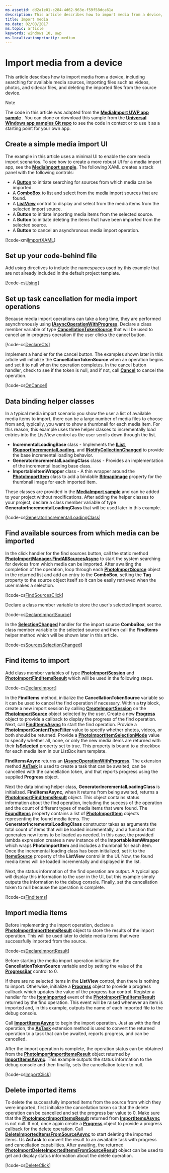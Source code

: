 ```yaml
---
ms.assetid: dd2a1e01-c284-4d62-963e-f59f58dca61a
description: This article describes how to import media from a device, including searching for available media sources, importing files such as photos and sidecar files, and deleting the imported files from the source device.
title: Import media
ms.date: 02/08/2017
ms.topic: article
keywords: windows 10, uwp
ms.localizationpriority: medium
---
```

# Import media from a device

This article describes how to import media from a device, including searching for available media sources, importing files such as videos, photos, and sidecar files, and deleting the imported files from the source device.

> [!NOTE] 
> The code in this article was adapted from the [**MediaImport UWP app sample**](https://github.com/Microsoft/Windows-universal-samples/tree/master/Samples/MediaImport) . You can clone or download this sample from the [**Universal Windows app samples Git repo**](https://github.com/Microsoft/Windows-universal-samples) to see the code in context or to use it as a starting point for your own app.

## Create a simple media import UI
The example in this article uses a minimal UI to enable the core media import scenarios. To see how to create a more robust UI for a media import app, see the [**MediaImport sample**](https://github.com/Microsoft/Windows-universal-samples/tree/master/Samples/MediaImport). The following XAML creates a stack panel with the following controls:
* A [**Button**](https://docs.microsoft.com/uwp/api/Windows.UI.Xaml.Controls.Button) to initiate searching for sources from which media can be imported.
* A [**ComboBox**](https://docs.microsoft.com/uwp/api/Windows.UI.Xaml.Controls.ComboBox) to list and select from the media import sources that are found.
* A [**ListView**](https://docs.microsoft.com/uwp/api/Windows.UI.Xaml.Controls.ListView) control to display and select from the media items from the selected import source.
* A **Button** to initiate importing media items from the selected source.
* A **Button** to initiate deleting the items that have been imported from the selected source.
* A **Button** to cancel an asynchronous media import operation.

[!code-xml[ImportXAML](./code/PhotoImport_Win10/cs/MainPage.xaml#SnippetImportXAML)]

## Set up your code-behind file
Add *using* directives to include the namespaces used by this example that are not already included in the default project template.

[!code-cs[Using](./code/PhotoImport_Win10/cs/MainPage.xaml.cs#SnippetUsing)]

## Set up task cancellation for media import operations

Because media import operations can take a long time, they are performed asynchronously using [**IAsyncOperationWithProgress**](https://docs.microsoft.com/uwp/api/Windows.Foundation.IAsyncOperationWithProgress_TResult_TProgress_). Declare a class member variable of type [**CancellationTokenSource**](https://docs.microsoft.com/dotnet/api/system.threading.cancellationtokensource?redirectedfrom=MSDN) that will be used to cancel an in-progress operation if the user clicks the cancel button.

[!code-cs[DeclareCts](./code/PhotoImport_Win10/cs/MainPage.xaml.cs#SnippetDeclareCts)]

Implement a handler for the cancel button. The examples shown later in this article will initialize the **CancellationTokenSource** when an operation begins and set it to null when the operation completes. In the cancel button handler, check to see if the token is null, and if not, call [**Cancel**](https://docs.microsoft.com/dotnet/api/system.threading.cancellationtokensource.cancel?redirectedfrom=MSDN#System_Threading_CancellationTokenSource_Cancel) to cancel the operation.

[!code-cs[OnCancel](./code/PhotoImport_Win10/cs/MainPage.xaml.cs#SnippetOnCancel)]

## Data binding helper classes

In a typical media import scenario you show the user a list of available media items to import, there can be a large number of media files to choose from and, typically, you want to show a thumbnail for each media item. For this reason, this example uses three helper classes to incrementally load entries into the ListView control as the user scrolls down through the list.

* **IncrementalLoadingBase** class - Implements the [**IList**](https://docs.microsoft.com/dotnet/api/system.collections.ilist?redirectedfrom=MSDN), [**ISupportIncrementalLoading**](https://docs.microsoft.com/uwp/api/windows.ui.xaml.data.isupportincrementalloading), and [**INotifyCollectionChanged**](https://msdn.microsoft.com/library/windows/apps/system.collections.specialized.inotifycollectionchanged(v=vs.105).aspx) to provide the base incremental loading behavior.
* **GeneratorIncrementalLoadingClass** class - Provides an implementation of the incremental loading base class.
* **ImportableItemWrapper** class - A thin wrapper around the [**PhotoImportItem**](https://docs.microsoft.com/uwp/api/Windows.Media.Import.PhotoImportItem) class to add a bindable [**BitmapImage**](https://docs.microsoft.com/uwp/api/Windows.UI.Xaml.Media.Imaging.BitmapImage) property for the thumbnail image for each imported item.

These classes are provided in the [**MediaImport sample**](https://github.com/Microsoft/Windows-universal-samples/tree/master/Samples/MediaImport) and can be added to your project without modifications. After adding the helper classes to your project, declare a class member variable of type **GeneratorIncrementalLoadingClass** that will be used later in this example.

[!code-cs[GeneratorIncrementalLoadingClass](./code/PhotoImport_Win10/cs/MainPage.xaml.cs#SnippetGeneratorIncrementalLoadingClass)]


## Find available sources from which media can be imported

In the click handler for the find sources button, call the static method [**PhotoImportManager.FindAllSourcesAsync**](https://docs.microsoft.com/uwp/api/windows.media.import.photoimportmanager.findallsourcesasync) to start the system searching for devices from which media can be imported. After awaiting the completion of the operation, loop through each [**PhotoImportSource**](https://docs.microsoft.com/uwp/api/Windows.Media.Import.PhotoImportSource) object in the returned list and add an entry to the **ComboBox**, setting the **Tag** property to the source object itself so it can be easily retrieved when the user makes a selection.

[!code-cs[FindSourcesClick](./code/PhotoImport_Win10/cs/MainPage.xaml.cs#SnippetFindSourcesClick)]

Declare a class member variable to store the user's selected import source.

[!code-cs[DeclareImportSource](./code/PhotoImport_Win10/cs/MainPage.xaml.cs#SnippetDeclareImportSource)]

In the [**SelectionChanged**](https://docs.microsoft.com/uwp/api/windows.ui.xaml.controls.primitives.selector.selectionchanged) handler for the import source **ComboBox**, set the class member variable to the selected source and then call the **FindItems** helper method which will be shown later in this article. 

[!code-cs[SourcesSelectionChanged](./code/PhotoImport_Win10/cs/MainPage.xaml.cs#SnippetSourcesSelectionChanged)]

## Find items to import

Add class member variables of type [**PhotoImportSession**](https://docs.microsoft.com/uwp/api/Windows.Media.Import.PhotoImportSession) and [**PhotoImportFindItemsResult**](https://docs.microsoft.com/uwp/api/Windows.Media.Import.PhotoImportFindItemsResult) which will be used in the following steps.

[!code-cs[DeclareImport](./code/PhotoImport_Win10/cs/MainPage.xaml.cs#SnippetDeclareImport)]

In the **FindItems** method, initialize the **CancellationTokenSource** variable so it can be used to cancel the find operation if necessary. Within a **try** block, create a new import session by calling [**CreateImportSession**](https://docs.microsoft.com/uwp/api/windows.media.import.photoimportsource.createimportsession) on the [**PhotoImportSource**](https://docs.microsoft.com/uwp/api/Windows.Media.Import.PhotoImportSource) object selected by the user. Create a new [**Progress**](https://docs.microsoft.com/dotnet/api/system.progress-1?redirectedfrom=MSDN) object to provide a callback to display the progress of the find operation. Next, call **[FindItemsAsync](https://docs.microsoft.com/uwp/api/windows.media.import.photoimportsession.finditemsasync)** to start the find operation. Provide a [**PhotoImportContentTypeFilter**](https://docs.microsoft.com/uwp/api/Windows.Media.Import.PhotoImportContentTypeFilter) value to specify whether photos, videos, or both should be returned. Provide a [**PhotoImportItemSelectionMode**](https://docs.microsoft.com/uwp/api/Windows.Media.Import.PhotoImportItemSelectionMode) value to specify whether all, none, or only the new media items are returned with their [**IsSelected**](https://docs.microsoft.com/uwp/api/windows.media.import.photoimportitem.isselected) property set to true. This property is bound to a checkbox for each media item in our ListBox item template.

**FindItemsAsync** returns an [**IAsyncOperationWithProgress**](https://docs.microsoft.com/uwp/api/Windows.Foundation.IAsyncOperationWithProgress_TResult_TProgress_). The extension method [**AsTask**](https://docs.microsoft.com/dotnet/api/system?redirectedfrom=MSDN) is used to create a task that can be awaited, can be cancelled with the cancellation token, and that reports progress using the supplied **Progress** object.

Next the data binding helper class, **GeneratorIncrementalLoadingClass** is initialized. **FindItemsAsync**, when it returns from being awaited, returns a [**PhotoImportFindItemsResult**](https://docs.microsoft.com/uwp/api/Windows.Media.Import.PhotoImportFindItemsResult) object. This object contains status information about the find operation, including the success of the operation and the count of different types of media items that were found. The [**FoundItems**](https://docs.microsoft.com/uwp/api/windows.media.import.photoimportfinditemsresult.founditems) property contains a list of [**PhotoImportItem**](https://docs.microsoft.com/uwp/api/Windows.Media.Import.PhotoImportItem) objects representing the found media items. The **GeneratorIncrementalLoadingClass** constructor takes as arguments the total count of items that will be loaded incrementally, and a function that generates new items to be loaded as needed. In this case, the provided lambda expression creates a new instance of the **ImportableItemWrapper** which wraps **PhotoImportItem** and includes a thumbnail for each item. Once the incremental loading class has been initialized, set it to the [**ItemsSource**](https://docs.microsoft.com/uwp/api/windows.ui.xaml.controls.itemscontrol.itemssource) property of the **ListView** control in the UI. Now, the found media items will be loaded incrementally and displayed in the list.

Next, the status information of the find operation are output. A typical app will display this information to the user in the UI, but this example simply outputs the information to the debug console. Finally, set the cancellation token to null because the operation is complete.

[!code-cs[FindItems](./code/PhotoImport_Win10/cs/MainPage.xaml.cs#SnippetFindItems)]

## Import media items

Before implementing the import operation, declare a [**PhotoImportImportItemsResult**](https://docs.microsoft.com/uwp/api/Windows.Media.Import.PhotoImportImportItemsResult) object to store the results of the import operation. This will be used later to delete media items that were successfully imported from the source.

[!code-cs[DeclareImportResult](./code/PhotoImport_Win10/cs/MainPage.xaml.cs#SnippetDeclareImportResult)]

Before starting the media import operation initialize the **CancellationTokenSource** variable and by setting the value of the [**ProgressBar**](https://docs.microsoft.com/uwp/api/Windows.UI.Xaml.Controls.ProgressBar) control to 0.

If there are no selected items in the **ListView** control, then there is nothing to import. Otherwise, initialize a [**Progress**](https://docs.microsoft.com/dotnet/api/system.progress-1?redirectedfrom=MSDN) object to provide a progress callback which updates the value of the progress bar control. Register a handler for the [**ItemImported**](https://docs.microsoft.com/uwp/api/windows.media.import.photoimportfinditemsresult.itemimported) event of the [**PhotoImportFindItemsResult**](https://docs.microsoft.com/uwp/api/Windows.Media.Import.PhotoImportFindItemsResult) returned by the find operation. This event will be raised whenever an item is imported and, in this example, outputs the name of each imported file to the debug console.

Call [**ImportItemsAsync**](https://docs.microsoft.com/uwp/api/windows.media.import.photoimportfinditemsresult.importitemsasync) to begin the import operation. Just as with the find operation, the [**AsTask**](https://docs.microsoft.com/dotnet/api/system?redirectedfrom=MSDN) extension method is used to convert the returned operation to a task that can be awaited, reports progress, and can be cancelled.

After the import operation is complete, the operation status can be obtained from the [**PhotoImportImportItemsResult**](https://docs.microsoft.com/uwp/api/Windows.Media.Import.PhotoImportImportItemsResult) object returned by [**ImportItemsAsync**](https://docs.microsoft.com/uwp/api/windows.media.import.photoimportfinditemsresult.importitemsasync). This example outputs the status information to the debug console and then finallly, sets the cancellation token to null.

[!code-cs[ImportClick](./code/PhotoImport_Win10/cs/MainPage.xaml.cs#SnippetImportClick)]

## Delete imported items
To delete the successfully imported items from the source from which they were imported, first initialize the cancellation token so that the delete operation can be cancelled and set the progress bar value to 0. Make sure that the [**PhotoImportImportItemsResult**](https://docs.microsoft.com/uwp/api/Windows.Media.Import.PhotoImportImportItemsResult) returned from [**ImportItemsAsync**](https://docs.microsoft.com/uwp/api/windows.media.import.photoimportfinditemsresult.importitemsasync) is not null. If not, once again create a [**Progress**](https://docs.microsoft.com/dotnet/api/system.progress-1?redirectedfrom=MSDN) object to provide a progress callback for the delete operation. Call [**DeleteImportedItemsFromSourceAsync**](https://docs.microsoft.com/uwp/api/windows.media.import.photoimportimportitemsresult.deleteimporteditemsfromsourceasync) to start deleting the imported items. Us **AsTask** to convert the result to an awaitable task with progress and cancellation capabilities. After awaiting, the returned [**PhotoImportDeleteImportedItemsFromSourceResult**](https://docs.microsoft.com/uwp/api/Windows.Media.Import.PhotoImportDeleteImportedItemsFromSourceResult) object can be used to get and display status information about the delete operation.

[!code-cs[DeleteClick](./code/PhotoImport_Win10/cs/MainPage.xaml.cs#SnippetDeleteClick)]








 


